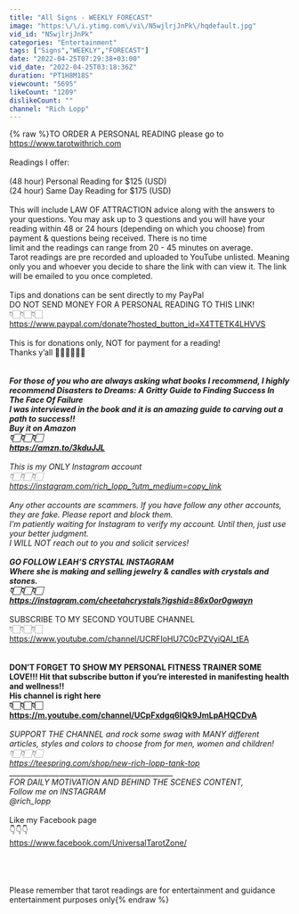 ```yaml
---
title: "All Signs - WEEKLY FORECAST"
image: "https:\/\/i.ytimg.com\/vi\/N5wjlrjJnPk\/hqdefault.jpg"
vid_id: "N5wjlrjJnPk"
categories: "Entertainment"
tags: ["Signs","WEEKLY","FORECAST"]
date: "2022-04-25T07:29:38+03:00"
vid_date: "2022-04-25T03:18:36Z"
duration: "PT1H8M18S"
viewcount: "5695"
likeCount: "1209"
dislikeCount: ""
channel: "Rich Lopp"
---
```

{% raw %}TO ORDER A PERSONAL READING please go to <a rel="nofollow" target="blank" href="https://www.tarotwithrich.com">https://www.tarotwithrich.com</a><br /><br />Readings I offer:<br /><br />(48 hour) Personal Reading for $125 (USD)<br />(24 hour) Same Day Reading for $175 (USD)<br /><br />This will include LAW OF ATTRACTION advice along with the answers to your questions. You may ask up to 3 questions and you will have your reading within 48 or 24 hours (depending on which you choose) from payment &amp; questions being received. There is no time<br />limit and the readings can range from 20 - 45 minutes on average.<br />Tarot readings are pre recorded and uploaded to YouTube unlisted. Meaning only you and whoever you decide to share the link with can view it. The link will be emailed to you once completed.<br /><br />Tips and donations can be sent directly to my PayPal <br />DO NOT SEND MONEY FOR A PERSONAL READING TO THIS LINK!<br />👇🏻👇🏻👇🏻<br /><a rel="nofollow" target="blank" href="https://www.paypal.com/donate?hosted_button_id=X4TTETK4LHVVS">https://www.paypal.com/donate?hosted_button_id=X4TTETK4LHVVS</a><br /><br />This is for donations only, NOT for payment for a reading!<br />Thanks y’all 🙏🏻🙏🏻🙏🏻<br />_____________________________________________<br /><br />For those of you who are always asking what books I recommend, I highly recommend Disasters to Dreams: A Gritty Guide to Finding Success In The Face Of Failure<br />I was interviewed in the book and it is an amazing guide to carving out a path to success!! <br />Buy it on Amazon <br />👇🏻👇🏻👇🏻<br /><a rel="nofollow" target="blank" href="https://amzn.to/3kduJJL">https://amzn.to/3kduJJL</a><br />______________________________________________<br />This is my ONLY Instagram account <br />👇🏻👇🏻👇🏻<br /><a rel="nofollow" target="blank" href="https://instagram.com/rich_lopp_?utm_medium=copy_link">https://instagram.com/rich_lopp_?utm_medium=copy_link</a><br /><br />Any other accounts are scammers. If you have follow any other accounts, they are fake. Please report and block them. <br />I’m patiently waiting for Instagram to verify my account. Until then, just use your better judgment.<br />I WILL NOT reach out to you and solicit services!<br />_______________________________________________<br />GO FOLLOW LEAH’S CRYSTAL INSTAGRAM <br />Where she is making and selling jewelry &amp; candles with crystals and stones.<br />👇🏻👇🏻👇🏻<br /><a rel="nofollow" target="blank" href="https://instagram.com/cheetahcrystals?igshid=86x0or0gwayn">https://instagram.com/cheetahcrystals?igshid=86x0or0gwayn</a><br />________________________________________________<br />SUBSCRIBE TO MY SECOND YOUTUBE CHANNEL <br />👇🏻👇🏻👇🏻<br /><a rel="nofollow" target="blank" href="https://www.youtube.com/channel/UCRFIoHU7C0cPZVyiQAI_tEA">https://www.youtube.com/channel/UCRFIoHU7C0cPZVyiQAI_tEA</a><br />________________________________________________<br /><br />DON’T  FORGET TO SHOW MY PERSONAL FITNESS TRAINER SOME LOVE!!! Hit that subscribe button if you’re interested in manifesting health and wellness!!<br />His channel is right here<br />👇🏻👇🏻👇🏻<br /><a rel="nofollow" target="blank" href="https://m.youtube.com/channel/UCpFxdgq6IQk9JmLpAHQCDvA">https://m.youtube.com/channel/UCpFxdgq6IQk9JmLpAHQCDvA</a><br />_________________________________________________<br />SUPPORT THE CHANNEL and rock some swag with MANY different articles, styles and colors to choose from for men, women and children!<br />👇🏻👇🏻👇🏻<br /><a rel="nofollow" target="blank" href="https://teespring.com/shop/new-rich-lopp-tank-top">https://teespring.com/shop/new-rich-lopp-tank-top</a><br />________________________________________________<br />FOR DAILY MOTIVATION AND BEHIND THE SCENES CONTENT, <br />Follow me on INSTAGRAM <br />@rich_lopp_<br /><br />Like my Facebook page<br />👇👇👇<br /><a rel="nofollow" target="blank" href="https://www.facebook.com/UniversalTarotZone/">https://www.facebook.com/UniversalTarotZone/</a><br /><br /><br /><br /><br />Please remember that tarot readings are for entertainment and guidance entertainment purposes only{% endraw %}
